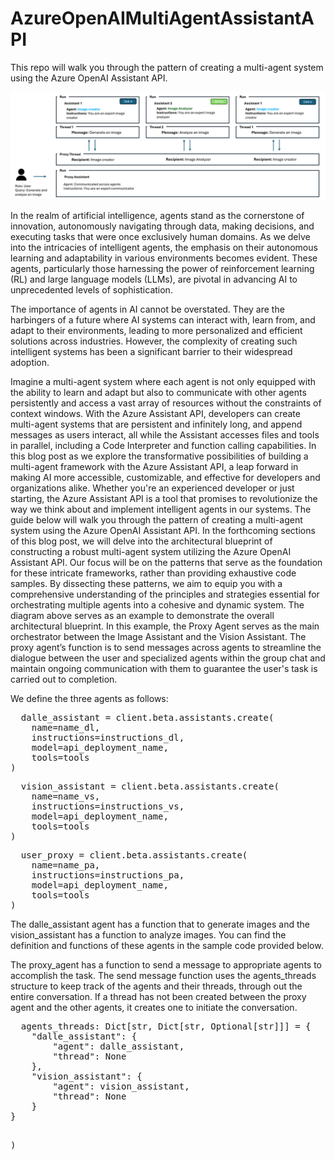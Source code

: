 # AzureOpenAIMultiAgentAssistantAPI
This repo will walk you through the pattern of creating a multi-agent system using the Azure OpenAI Assistant API. 

![Screenshot](AOAI_ASSIST.png)

In the realm of artificial intelligence, agents stand as the cornerstone of innovation, autonomously navigating through data, making decisions, and executing tasks that were once exclusively human domains. As we delve into the intricacies of intelligent agents, the emphasis on their autonomous learning and adaptability in various environments becomes evident. These agents, particularly those harnessing the power of reinforcement learning (RL) and large language models (LLMs), are pivotal in advancing AI to unprecedented levels of sophistication.

The importance of agents in AI cannot be overstated. They are the harbingers of a future where AI systems can interact with, learn from, and adapt to their environments, leading to more personalized and efficient solutions across industries. However, the complexity of creating such intelligent systems has been a significant barrier to their widespread adoption.

Imagine a multi-agent system where each agent is not only equipped with the ability to learn and adapt but also to communicate with other agents persistently and access a vast array of resources without the constraints of context windows. With the Azure Assistant API, developers can create multi-agent systems that are persistent and infinitely long, and append messages as users interact, all while the Assistant accesses files and tools in parallel, including a Code Interpreter and function calling capabilities.
In this blog post as we explore the transformative possibilities of building a multi-agent framework with the Azure Assistant API, a leap forward in making AI more accessible, customizable, and effective for developers and organizations alike. Whether you're an experienced developer or just starting, the Azure Assistant API is a tool that promises to revolutionize the way we think about and implement intelligent agents in our systems. 
The guide below will walk you through the pattern of creating a multi-agent system using the Azure OpenAI Assistant API. 
In the forthcoming sections of this blog post, we will delve into the architectural blueprint of constructing a robust multi-agent system utilizing the Azure OpenAI Assistant API. Our focus will be on the patterns that serve as the foundation for these intricate frameworks, rather than providing exhaustive code samples. By dissecting these patterns, we aim to equip you with a comprehensive understanding of the principles and strategies essential for orchestrating multiple agents into a cohesive and dynamic system.
The diagram above serves as an example to demonstrate the overall architectural blueprint. In this example, the Proxy Agent serves as the main orchestrator between the Image Assistant and the Vision Assistant. The proxy agent’s function is to send messages across agents to streamline the dialogue between the user and specialized agents within the group chat and maintain ongoing communication with them to guarantee the user's task is carried out to completion.

We define the three agents as follows:

<pre lang=lisp>
  dalle_assistant = client.beta.assistants.create(
    name=name_dl,
    instructions=instructions_dl,
    model=api_deployment_name,
    tools=tools
)
</pre>
<pre lang=lisp>
  vision_assistant = client.beta.assistants.create(
    name=name_vs,
    instructions=instructions_vs,
    model=api_deployment_name,
    tools=tools
)
</pre>
<pre lang=lisp>
  user_proxy = client.beta.assistants.create(
    name=name_pa,
    instructions=instructions_pa,
    model=api_deployment_name,
    tools=tools
)
</pre>

The dalle_assistant agent has a function that to generate images and the vision_assistant has a function to analyze images. You can find the definition and functions of these agents in the sample code provided below.

The proxy_agent has a function to send a message to appropriate agents to accomplish the task. The send message function uses the agents_threads structure to keep track of the agents and their threads, through out the entire conversation. If a thread has not been created between the proxy agent and the other agents, it creates one to initiate the conversation.

</pre>
<pre lang=lisp>
  agents_threads: Dict[str, Dict[str, Optional[str]]] = {  
    "dalle_assistant": {  
        "agent": dalle_assistant, 
        "thread": None
    },
    "vision_assistant": {  
        "agent": vision_assistant, 
        "thread": None
    } 
}  

)
</pre>
